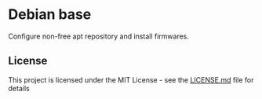 # Debian base

Configure non-free apt repository and install firmwares.

## License

This project is licensed under the MIT License - see the [LICENSE.md](LICENSE.md) file for details


